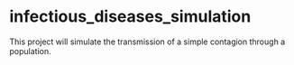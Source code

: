 # infectious_diseases_simulation
This project will simulate the transmission of a simple contagion through a population. 
